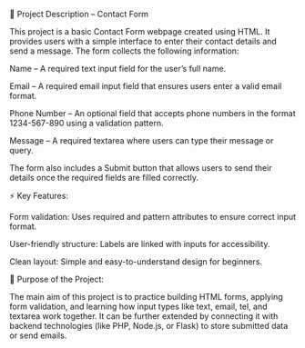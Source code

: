 📌 Project Description – Contact Form

This project is a basic Contact Form webpage created using HTML. It provides users with a simple interface to enter their contact details and send a message. The form collects the following information:

Name – A required text input field for the user’s full name.

Email – A required email input field that ensures users enter a valid email format.

Phone Number – An optional field that accepts phone numbers in the format 1234-567-890 using a validation pattern.

Message – A required textarea where users can type their message or query.

The form also includes a Submit button that allows users to send their details once the required fields are filled correctly.

⚡ Key Features:

Form validation: Uses required and pattern attributes to ensure correct input format.

User-friendly structure: Labels are linked with inputs for accessibility.

Clean layout: Simple and easy-to-understand design for beginners.

🎯 Purpose of the Project:

The main aim of this project is to practice building HTML forms, applying form validation, and learning how input types like text, email, tel, and textarea work together. It can be further extended by connecting it with backend technologies (like PHP, Node.js, or Flask) to store submitted data or send emails.
